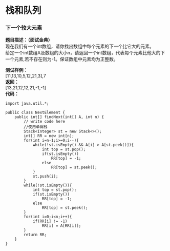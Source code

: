 <a name="0EE6R"></a>
# 栈和队列
<a name="EkWzX"></a>
### 下一个较大元素
**题目描述：（面试金典）** <br />现在我们有一个int数组，请你找出数组中每个元素的下一个比它大的元素。<br />给定一个int数组A及数组的大小n，请返回一个int数组，代表每个元素比他大的下一个元素,若不存在则为-1。保证数组中元素均为正整数。

**测试样例：**<br />[11,13,10,5,12,21,3],7<br />**返回：**<br />[13,21,12,12,21,-1,-1]<br />**代码：**
```
import java.util.*;

public class NextElement {
    public int[] findNext(int[] A, int n) {
        // write code here
        //使用单调栈
        Stack<Integer> st = new Stack<>();
        int[] RR = new int[n];
        for(int i=n-1;i>=0;i--){
            while(!st.isEmpty() && A[i] > A[st.peek()]){
                int top = st.pop();
                if(st.isEmpty())
                    RR[top] = -1;
                else
                    RR[top] = st.peek();
            }
            st.push(i);
        }
        while(!st.isEmpty()){
            int top = st.pop();
            if(st.isEmpty())
                RR[top] = -1;
            else
                RR[top] = st.peek();
        }
        for(int i=0;i<n;i++){
            if(RR[i] != -1)
                RR[i] = A[RR[i]];
        }
        return RR;
    }
}
```
